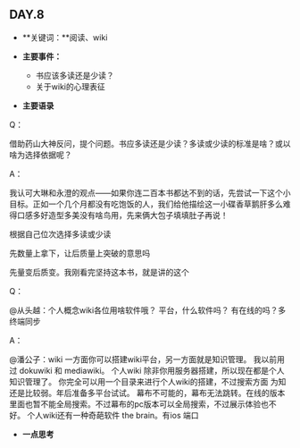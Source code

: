 ## DAY.8
+ **关键词：**阅读、wiki
+ **主要事件：**
    + 书应该多读还是少读？
    + 关于wiki的心理表征
    
+ **主要语录**

Q：

借助药山大神反问，提个问题。书应多读还是少读？多读或少读的标准是啥？或以啥为选择依据呢？

A：

我认可大琳和永澄的观点——如果你连二百本书都达不到的话，先尝试一下这个小目标。正如一个几个月都没有吃饱饭的人，我们给他描绘这一小碟香草鹅肝多么难得口感多好造型多美没有啥鸟用，先来俩大包子填填肚子再说！

根据自己位次选择多读或少读

先数量上拿下，让后质量上突破的意思吗

先量变后质变。我刚看完坚持这本书，就是讲的这个

Q：

@从头越：个人概念wiki各位用啥软件哦？
平台，什么软件吗？
有在线的吗？多终端同步

A：

@潘公子：wiki 一方面你可以搭建wiki平台，另一方面就是知识管理。
我以前用过 dokuwiki 和 mediawiki。
个人wiki 除非你用服务器搭建，所以现在都是个人知识管理了。
你完全可以用一个目录来进行个人wiki的搭建，不过搜索方面 为知还是比较弱。年后准备多平台试试。
幕布不可能的，幕布无法跳转。在线的版本里面也暂不能全局搜索。不过幕布的pc版本可以全局搜索，不过展示体验也不好。
个人wiki还有一种奇葩软件 the brain。有ios 端口

+ **一点思考**
